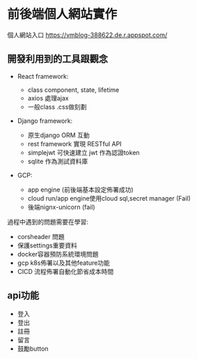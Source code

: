 # 前後端個人網站實作

個人網站入口
https://vmblog-388622.de.r.appspot.com/

## 開發利用到的工具跟觀念

* React framework:
    * class component, state, lifetime
    * axios 處理ajax
    * 一般class .css做刻劃 
    
* Django framework:
    * 原生django ORM 互動
    * rest framework 實現 RESTful API
    * simplejwt 可快速建立 jwt 作為認證token
    * sqlite 作為測試資料庫
 
 
* GCP:
    * app engine (前後端基本設定佈署成功)
    * cloud run/app engine使用cloud sql,secret manager (Fail)
    * 後端nignx-unicorn (fail)
    
  
過程中遇到的問題需要在學習:
* corsheader 問題
* 保護settings重要資料
* docker容器預防系統環境問題
* gcp k8s佈署以及其他feature功能
* CICD 流程佈署自動化節省成本時間


## api功能
* 登入
* 登出
* 註冊
* 留言
* 鼓勵button
